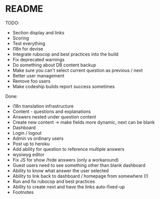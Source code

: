 # README

TODO:
* Section display and links
* Scoring
* Test everything
* I18n for devise
* Integrate rubocop and best practices into the build
* Fix deprecated warnings
* Do something about DB content backup
* Make sure you can't select current question as previous / next
* Better user management
* Remove foo users
* Make codeship builds report success sometimes

Done:
* i18n translation infrastructure
* Content - questions and explanations
* Answers nested under question content
* Create new content -> make fields more dynamic, next can be blank
* Dashboard
* Login / logout
* Admin vs ordinary users
* Post up to heroku
* Add ability for question to reference multiple answers
* wysiwyg editor
* Fix JS for show /hide answers (only a workaround)
* Guest users need to see something other than blank dashboard
* Ability to know what answer the user selected
* Ability to link back to dashboard / homepage from somewhere (!)
* Run and fix rubocop and best practices
* Ability to create next and have the links auto-fixed-up
* Footnotes
